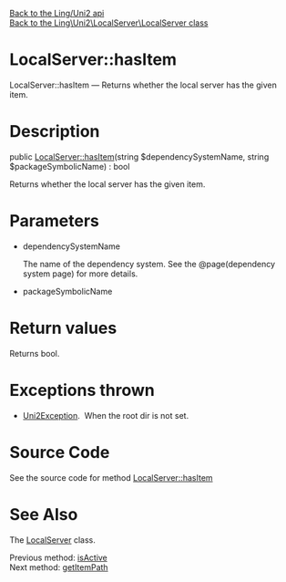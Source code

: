 [Back to the Ling/Uni2 api](https://github.com/lingtalfi/Uni2/blob/master/doc/api/Ling/Uni2.md)<br>
[Back to the Ling\Uni2\LocalServer\LocalServer class](https://github.com/lingtalfi/Uni2/blob/master/doc/api/Ling/Uni2/LocalServer/LocalServer.md)


LocalServer::hasItem
================



LocalServer::hasItem — Returns whether the local server has the given item.




Description
================


public [LocalServer::hasItem](https://github.com/lingtalfi/Uni2/blob/master/doc/api/Ling/Uni2/LocalServer/LocalServer/hasItem.md)(string $dependencySystemName, string $packageSymbolicName) : bool




Returns whether the local server has the given item.




Parameters
================


- dependencySystemName

    The name of the dependency system. See the @page(dependency system page) for more details.

- packageSymbolicName

    


Return values
================

Returns bool.


Exceptions thrown
================

- [Uni2Exception](https://github.com/lingtalfi/Uni2/blob/master/doc/api/Ling/Uni2/Exception/Uni2Exception.md).&nbsp;
When the root dir is not set.






Source Code
===========
See the source code for method [LocalServer::hasItem](https://github.com/lingtalfi/Uni2/blob/master/LocalServer/LocalServer.php#L113-L121)


See Also
================

The [LocalServer](https://github.com/lingtalfi/Uni2/blob/master/doc/api/Ling/Uni2/LocalServer/LocalServer.md) class.

Previous method: [isActive](https://github.com/lingtalfi/Uni2/blob/master/doc/api/Ling/Uni2/LocalServer/LocalServer/isActive.md)<br>Next method: [getItemPath](https://github.com/lingtalfi/Uni2/blob/master/doc/api/Ling/Uni2/LocalServer/LocalServer/getItemPath.md)<br>

